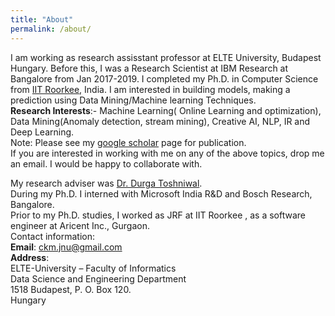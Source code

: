 ```yaml
---
title: "About"
permalink: /about/
---
```

I am working as research assisstant professor at ELTE University, Budapest Hungary. Before this, I was a Research Scientist at IBM Research at Bangalore from Jan 2017-2019.  I completed my Ph.D. in Computer Science from [IIT Roorkee](https://www.iitr.ac.in/departments/CSE/pages/index.html), India. I am interested in building models, making a prediction using Data Mining/Machine learning Techniques.  
**Research Interests**:- Machine Learning( Online Learning and optimization), Data Mining(Anomaly detection, stream mining), Creative AI, NLP, IR and Deep Learning.  
Note: Please see my [google scholar](https://scholar.google.com/citations?user=OR0yLJEAAAAJ&hl=en&authuser=2)   page  for publication.   
If you are interested in working with me on any of the above topics, drop me an email. I would be happy to collaborate with.  
 
My research adviser was [Dr. Durga Toshniwal](http://www.durgatoshniwal.in).  
During my Ph.D. I interned with Microsoft India R&D and Bosch Research, Bangalore.  
Prior to my Ph.D. studies, I worked as JRF at IIT Roorkee , as a software engineer at Aricent Inc., Gurgaon.  
Contact information:  
**Email**: ckm.jnu@gmail.com  
**Address**:  
ELTE-University – Faculty of Informatics  
Data Science and Engineering Department  
1518 Budapest, P. O. Box 120.  
Hungary

